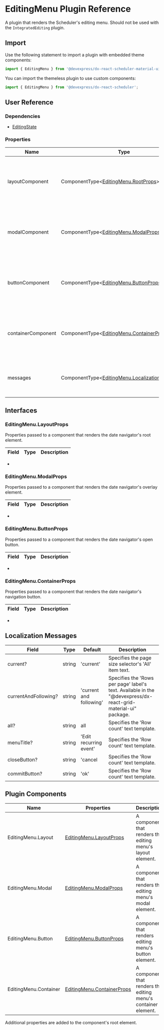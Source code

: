 # EditingMenu Plugin Reference

A plugin that renders the Scheduler's editing menu. Should not be used with the `IntegratedEditing` plugin.

## Import

Use the following statement to import a plugin with embedded theme components:

```js
import { EditingMenu } from '@devexpress/dx-react-scheduler-material-ui';
```

You can import the themeless plugin to use custom components:

```js
import { EditingMenu } from '@devexpress/dx-react-scheduler';
```

## User Reference

### Dependencies

- [EditingState](editing-state.md)

### Properties

Name | Type | Default | Description
-----|------|---------|------------
layoutComponent | ComponentType&lt;[EditingMenu.RootProps](#editingmenulayoutprops)&gt; | | A component that renders the editing menu's layout element.
modalComponent | ComponentType&lt;[EditingMenu.ModalProps](#editingmenuomodalprops)&gt; | | A component that renders the editing menu's modal element.
buttonComponent | ComponentType&lt;[EditingMenu.ButtonProps](#editingmenubuttonprops)&gt; | | A component that renders editing menu's button element.
containerComponent | ComponentType&lt;[EditingMenu.ContainerProps](#editingmenucontainerprops)&gt; | | A component that renders the editing menu's container element.
messages | ComponentType&lt;[EditingMenu.LocalizationMessages](#editingmenulocalizationmessages)&gt; | | 	An object that specifies the localization messages.

## Interfaces

### EditingMenu.LayoutProps

Properties passed to a component that renders the date navigator's root element.

Field | Type | Description
------|------|------------
-

### EditingMenu.ModalProps

Properties passed to a component that renders the date navigator's overlay element.

Field | Type | Description
------|------|------------
-

### EditingMenu.ButtonProps

Properties passed to a component that renders the date navigator's open button.

Field | Type | Description
------|------|------------
-

### EditingMenu.ContainerProps

Properties passed to a component that renders the date navigator's navigation button.

Field | Type | Description
------|------|------------
-

## Localization Messages

Field | Type | Default | Description
------|------|---------|------------
current? | string | 'current' | Specifies the page size selector's 'All' item text.
currentAndFollowing? | string | 'current and following' | Specifies the 'Rows per page' label's text. Available in the "@devexpress/dx-react-grid-material-ui" package.
all? | string | all | Specifies the 'Row count' text template.
menuTitle? | string | 'Edit recurring event' | Specifies the 'Row count' text template.
closeButton? | string | 'cancel | Specifies the 'Row count' text template.
commitButton? | string | 'ok' | Specifies the 'Row count' text template.

## Plugin Components

Name | Properties | Description
-----|------------|------------
EditingMenu.Layout | [EditingMenu.LayoutProps](#editingmenulayoutprops) | A component that renders the editing menu's layout element.
EditingMenu.Modal | [EditingMenu.ModalProps](#editingmenuomodalprops) | A component that renders the editing menu's modal element.
EditingMenu.Button | [EditingMenu.ButtonProps](#editingmenubuttonprops) | A component that renders editing menu's button element.
EditingMenu.Container | [EditingMenu.ContainerProps](#editingmenucontainerprops) | A component that renders the editing menu's container element.

Additional properties are added to the component's root element.
